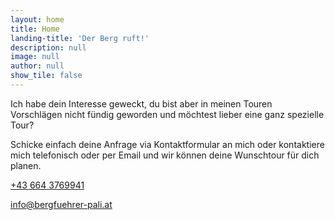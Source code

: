 ```yaml
---
layout: home
title: Home
landing-title: 'Der Berg ruft!'
description: null
image: null
author: null
show_tile: false
---
```


Ich habe dein Interesse geweckt, du bist aber in meinen Touren Vorschlägen nicht fündig geworden und möchtest lieber eine ganz spezielle Tour?

Schicke einfach deine Anfrage via Kontaktformular an mich oder kontaktiere mich telefonisch oder per Email und wir können deine Wunschtour für dich planen.

<span class="icon alt fa-phone"></span> 
<a href="tel:+43 664 3769941">+43 664 3769941</a>

<span class="icon alt fa-envelope"></span> 
<a href="mailto:info@bergfuehrer-pali.at">info@bergfuehrer-pali.at</a>

